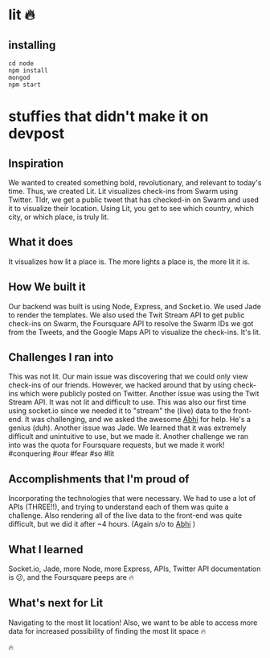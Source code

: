 # lit :fire:

## installing
```
cd node
npm install
mongod
npm start
```

# stuffies that didn't make it on devpost

## Inspiration
We wanted to created something bold, revolutionary, and relevant to today's time. Thus, we created Lit. Lit visualizes check-ins from Swarm using Twitter. Tldr, we get a public tweet that has checked-in on Swarm and used it to visualize their location. Using Lit, you get to see which country, which city, or which place, is truly lit. 

## What it does
It visualizes how lit a place is. The more lights a place is, the more lit it is. 

## How We built it
Our backend was built is using Node, Express, and Socket.io. We used Jade to render the templates. We also used the Twit Stream API to get public check-ins on Swarm, the Foursquare API to resolve the Swarm IDs we got from the Tweets, and the Google Maps API to visualize the check-ins. It's lit.

## Challenges I ran into
This was not lit. Our main issue was discovering that we could only view check-ins of our friends. However, we hacked around that by using check-ins which were publicly posted on Twitter. Another issue was using the Twit Stream API. It was not lit and difficult to use. This was also our first time using socket.io since we needed it to "stream" the (live) data to the front-end. It was challenging, and we asked the awesome [Abhi](https://abhi.co/) for help. He's a genius (duh). Another issue was Jade. We learned that it was extremely difficult and unintuitive to use, but we made it. Another challenge we ran into was the quota for Foursquare requests, but we made it work! #conquering #our #fear #so #lit

## Accomplishments that I'm proud of
Incorporating the technologies that were necessary. We had to use a lot of APIs (THREE!!), and trying to understand each of them was quite a challenge. Also rendering all of the live data to the front-end was quite difficult, but we did it after ~4 hours. (Again s/o to [Abhi](https://abhi.co/) )

## What I learned
Socket.io, Jade, more Node, more Express, APIs, Twitter API documentation is 😕, and the Foursquare peeps are 🔥

## What's next for Lit
Navigating to the most lit location! Also, we want to be able to access more data for increased possibility of finding the most lit space 🔥 

:fire:
